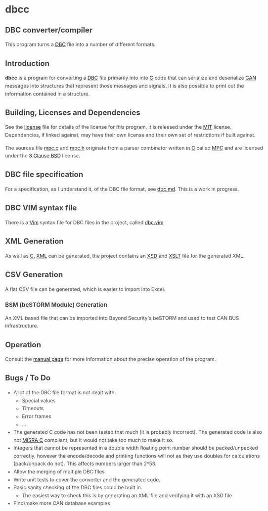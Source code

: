 # dbcc
## DBC converter/compiler 

This program turns a [DBC][] file into a number of different formats.

## Introduction

**dbcc** is a program for converting a [DBC][] file primarily into into [C][]
code that can serialize and deserialize [CAN][] messages into structures that
represent those messages and signals. It is also possible to print out the
information contained in a structure.

## Building, Licenses and Dependencies 

See the [license][] file for details of the license for *this* program, it is
released under the [MIT][] license. Dependencies, if linked against, may have
their own license and their own set of restrictions if built against.

The sources file [mpc.c][] and [mpc.h][] originate from a parser combinator
written in [C][] called [MPC][] and are licensed under the [3 Clause BSD][] 
license.

## DBC file specification

For a specification, as I understand it, of the DBC file format, see [dbc.md][]. 
This is a work in progress.

## DBC VIM syntax file

There is a [Vim][] syntax file for DBC files in the project, called [dbc.vim][]

## XML Generation

As well as [C][], [XML][] can be generated, the project contains an [XSD][] and
[XSLT][] file for the generated XML.

## CSV Generation

A flat CSV file can be generated, which is easier to import into Excel.

### BSM (beSTORM Module) Generation

An XML based file that can be imported into Beyond Security's beSTORM and used to test CAN BUS infrastructure.

## Operation

Consult the [manual page][] for more information about the precise operation of the
program.

## Bugs / To Do

* A lot of the DBC file format is not dealt with:
  - Special values
  - Timeouts 
  - Error frames
  - ...
* The generated C code has not been tested that much (it is probably incorrect). The
generated code is also not [MISRA C][] compliant, but it would not take too much to
make it so.
* Integers that cannot be represented in a double width floating point number
should be packed/unpacked correctly, however the encode/decode and printing
functions will not as they use doubles for calculations (pack/unpack do not).
This affects numbers larger than 2^53. 
* Allow the merging of multiple DBC files
* Write unit tests to cover the converter and the generated code.
* Basic sanity checking of the DBC files could be built in.
  - The easiest way to check this is by generating an XML file and verifying it
  with an XSD file
* Find/make more CAN database examples

[DBC]: http://vector.com/vi_candb_en.html
[C]: https://en.wikipedia.org/wiki/C_%28programming_language%29
[CAN]: https://en.wikipedia.org/wiki/CAN_bus
[license]: LICENSE
[manual page]: dbcc.1
[MIT]: https://en.wikipedia.org/wiki/MIT_License
[3 Clause BSD]: https://en.wikipedia.org/wiki/BSD_licenses
[MPC]: https://github.com/orangeduck/mpc
[mpc.c]: mpc.c
[mpc.h]: mpc.h
[dbc.md]: dbc.md
[dbc.vim]: dbc.vim
[Vim]: http://www.vim.org/download.php
[XML]: https://en.wikipedia.org/wiki/XML
[XSD]: dbcc.xsd
[XSLT]: dbcc.xslt
[MISRA C]: https://misra.org.uk/

<style type="text/css">
	body {
		margin:40px auto;max-width:850px;line-height:1.6;font-size:16px;color:#444;padding:0 10px
	}
	h1,h2,h3 {
		line-height:1.2
	}
</style>
